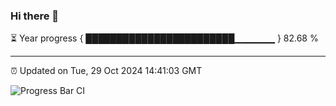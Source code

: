 ### Hi there 👋

⏳ Year progress { ████████████████████████▁▁▁▁▁▁ } 82.68 %

---

⏰ Updated on Tue, 29 Oct 2024 14:41:03 GMT

![Progress Bar CI](https://github.com/IshwaranRudhara/GIT-ACTION/workflows/Progress%20Bar%20CI/badge.svg)

